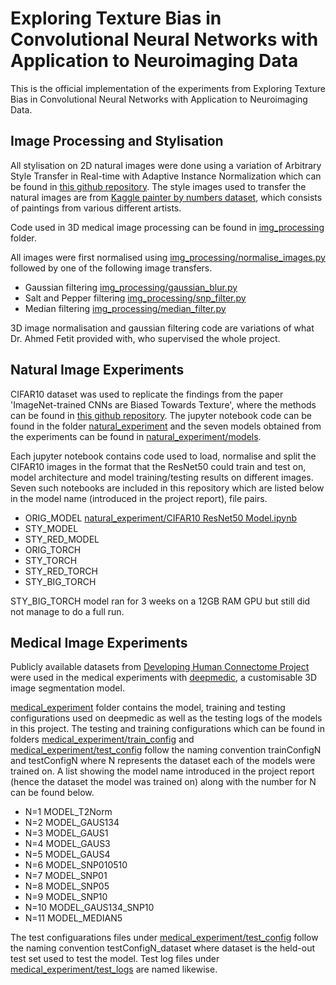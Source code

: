 # Exploring Texture Bias in Convolutional Neural Networks with Application to Neuroimaging Data

This is the official implementation of the experiments from Exploring Texture Bias in Convolutional Neural Networks with Application to Neuroimaging Data.


## Image Processing and Stylisation

All stylisation on 2D natural images were done using a variation of Arbitrary Style Transfer in Real-time with Adaptive Instance Normalization which can be found in [this github repository](https://github.com/naoto0804/pytorch-AdaIN). The style images used to transfer the natural images are from [Kaggle painter by numbers dataset](https://www.kaggle.com/c/painter-by-numbers/data), which consists of paintings from various different artists.

Code used in 3D medical image processing can be found in [img_processing](img_processing/) folder.

All images were first normalised using [img_processing/normalise_images.py](img_processing/normalise_images.py) followed by one of the following image transfers.

* Gaussian filtering [img_processing/gaussian_blur.py](img_processing/gaussian_blur.py)
* Salt and Pepper filtering [img_processing/snp_filter.py](img_processing/snp_filter.py)
* Median filtering [img_processing/median_filter.py](img_processing/median_filter.py)

3D image normalisation and gaussian filtering code are variations of what Dr. Ahmed Fetit provided with, who supervised the whole project.


## Natural Image Experiments

CIFAR10 dataset was used to replicate the findings from the paper 'ImageNet-trained CNNs are Biased Towards Texture', where the methods can be found in [this github repository](https://github.com/rgeirhos/texture-vs-shape). The jupyter notebook code can be found in the folder [natural_experiment](natural_experiment/) and the seven models obtained from the experiments can be found in [natural_experiment/models](natural_experiment/models/).

Each jupyter notebook contains code used to load, normalise and split the CIFAR10 images in the format that the ResNet50 could train and test on, model architecture and model training/testing results on different images. Seven such notebooks are included in this repository which are listed below in the model name (introduced in the project report), file pairs.

* ORIG_MODEL [natural_experiment/CIFAR10 ResNet50 Model.ipynb](natural_experiment/CIFAR10%20ResNet50%20Model.ipynb)
* STY_MODEL
* STY_RED_MODEL
* ORIG_TORCH
* STY_TORCH
* STY_RED_TORCH
* STY_BIG_TORCH

STY_BIG_TORCH model ran for 3 weeks on a 12GB RAM GPU but still did not manage to do a full run.


## Medical Image Experiments

Publicly available datasets from [Developing Human Connectome Project](http://www.developingconnectome.org/project/) were used in the medical experiments with [deepmedic](https://github.com/deepmedic/deepmedic), a customisable 3D image segmentation model.

[medical_experiment](medical_experiment/) folder contains the model, training and testing configurations used on deepmedic as well as the testing logs of the models in this project. The testing and training configurations which can be found in folders [medical_experiment/train_config](medical_experiment/train_config/) and [medical_experiment/test_config](medical_experiment/test_config/) follow the naming convention trainConfigN and testConfigN where N represents the dataset each of the models were trained on. A list showing the model name introduced in the project report (hence the dataset the model was trained on) along with the number for N can be found below.

* N=1 MODEL_T2Norm
* N=2 MODEL_GAUS134
* N=3 MODEL_GAUS1
* N=4 MODEL_GAUS3
* N=5 MODEL_GAUS4
* N=6 MODEL_SNP010510
* N=7 MODEL_SNP01
* N=8 MODEL_SNP05
* N=9 MODEL_SNP10
* N=10 MODEL_GAUS134_SNP10
* N=11 MODEL_MEDIAN5

The test configuarations files under [medical_experiment/test_config](medical_experiment/test_config/) follow the naming convention testConfigN_dataset where dataset is the held-out test set used to test the model. Test log files under [medical_experiment/test_logs](medical_experiment/text_logs/) are named likewise.